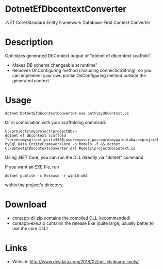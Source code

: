 # DotnetEfDbcontextConverter

.NET Core/Standard Entity Framework Database-First Context Converter

# Description 
Optimizes generated DbContext output of "dotnet ef dbcontext scaffold".
- Makes DB schema changeable at runtime"
- Removes OnConfiguring method (including connectionString), so you can implement your own partial OnConfiguring method outside the generated context.


# Usage

`dotnet DotnetEfDbcontextConverter.exe path\myDbContext.cs`

Or in combination with your scaffolding command:

```
C:\projects\myproject\projectDb\> 
dotnet ef dbcontext scaffold "server=mysqltest;port=3306;user=myuser;password=mypw;database=projectDb" MySql.Data.EntityFrameworkCore -o Models -f && dotnet C:\DotnetEfDbcontextConverter.dll Models\projectDbContext.cs
```

Using .NET Core, you can run the DLL directly via "dotnet" command.

If you want an EXE file, run

`dotnet publish -c Release -r win10-x64`

within the project's directory.



# Download
- coreapp-dll.zip contains the compiled DLL (recommended)
- coreapp-exe.zip contains the release Exe (quite large, usually better to use the core DLL)


# Links
- Website http://www.dxsdata.com/2018/02/net-clipboard-tools/